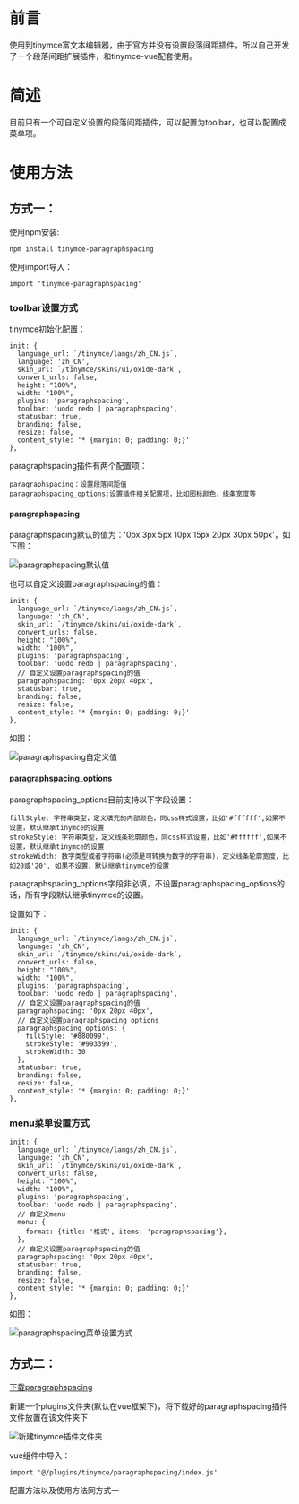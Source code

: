 # 前言
使用到tinymce富文本编辑器，由于官方并没有设置段落间距插件，所以自己开发了一个段落间距扩展插件，和tinymce-vue配套使用。
# 简述
目前只有一个可自定义设置的段落间距插件，可以配置为toolbar，也可以配置成菜单项。
# 使用方法
## 方式一：
使用npm安装:
```
npm install tinymce-paragraphspacing
```
使用import导入：
```
import 'tinymce-paragraphspacing'
```

### toolbar设置方式
tinymce初始化配置：
```
init: {
  language_url: `/tinymce/langs/zh_CN.js`,
  language: 'zh_CN',
  skin_url: `/tinymce/skins/ui/oxide-dark`,
  convert_urls: false,
  height: "100%",
  width: "100%",
  plugins: 'paragraphspacing',
  toolbar: 'uodo redo | paragraphspacing',
  statusbar: true,
  branding: false, 
  resize: false,
  content_style: '* {margin: 0; padding: 0;}'
},
```
paragraphspacing插件有两个配置项：
```
paragraphspacing：设置段落间距值
paragraphspacing_options:设置插件相关配置项，比如图标颜色，线条宽度等
```
#### paragraphspacing
paragraphspacing默认的值为：'0px 3px 5px 10px 15px 20px 30px 50px'，如下图：

![paragraphspacing默认值](https://github.com/yog-zhang/assets/blob/main/images/tinymce_2.png 'paragraphspacing默认值')

也可以自定义设置paragraphspacing的值：
```
init: {
  language_url: `/tinymce/langs/zh_CN.js`,
  language: 'zh_CN',
  skin_url: `/tinymce/skins/ui/oxide-dark`,
  convert_urls: false,
  height: "100%",
  width: "100%",
  plugins: 'paragraphspacing',
  toolbar: 'uodo redo | paragraphspacing',
  // 自定义设置paragraphspacing的值
  paragraphspacing: '0px 20px 40px',
  statusbar: true,
  branding: false, 
  resize: false,
  content_style: '* {margin: 0; padding: 0;}'
},
```
如图：

![paragraphspacing自定义值](https://github.com/yog-zhang/assets/blob/main/images/tinymce_3.png 'paragraphspacing自定义值')

#### paragraphspacing_options
paragraphspacing_options目前支持以下字段设置：
```
fillStyle: 字符串类型，定义填充的内部颜色，同css样式设置，比如'#ffffff',如果不设置，默认继承tinymce的设置
strokeStyle: 字符串类型，定义线条轮廓颜色，同css样式设置，比如'#ffffff',如果不设置，默认继承tinymce的设置
strokeWidth: 数字类型或者字符串(必须是可转换为数字的字符串)，定义线条轮廓宽度，比如20或'20', 如果不设置，默认继承tinymce的设置
```
paragraphspacing_options字段非必填，不设置paragraphspacing_options的话，所有字段默认继承tinymce的设置。

设置如下：
```
init: {
  language_url: `/tinymce/langs/zh_CN.js`,
  language: 'zh_CN',
  skin_url: `/tinymce/skins/ui/oxide-dark`,
  convert_urls: false,
  height: "100%",
  width: "100%",
  plugins: 'paragraphspacing',
  toolbar: 'uodo redo | paragraphspacing',
  // 自定义设置paragraphspacing的值
  paragraphspacing: '0px 20px 40px',
  // 自定义设置paragraphspacing_options
  paragraphspacing_options: {
    fillStyle: '#880099',
    strokeStyle: '#993399',
    strokeWidth: 30
  },
  statusbar: true,
  branding: false, 
  resize: false,
  content_style: '* {margin: 0; padding: 0;}'
},
```
### menu菜单设置方式
```
init: {
  language_url: `/tinymce/langs/zh_CN.js`,
  language: 'zh_CN',
  skin_url: `/tinymce/skins/ui/oxide-dark`,
  convert_urls: false,
  height: "100%",
  width: "100%",
  plugins: 'paragraphspacing',
  toolbar: 'uodo redo | paragraphspacing',
  // 自定义menu
  menu: {
    format: {title: '格式', items: 'paragraphspacing'},
  },
  // 自定义设置paragraphspacing的值
  paragraphspacing: '0px 20px 40px',
  statusbar: true,
  branding: false, 
  resize: false,
  content_style: '* {margin: 0; padding: 0;}'
},
```
如图：

![paragraphspacing菜单设置方式](https://github.com/yog-zhang/assets/blob/main/images/tinymce_4.png 'paragraphspacing菜单设置方式')

## 方式二：
[下载paragraphspacing](https://github.com/yog-zhang/tinymce-plugins/releases/download/v0.0.2/paragraphspacing.zip '下载paragraphspacing插件')

新建一个plugins文件夹(默认在vue框架下)，将下载好的paragraphspacing插件文件放置在该文件夹下

![新建tinymce插件文件夹](https://github.com/yog-zhang/assets/blob/main/images/tinymce_1.png 'tinymce插件文件夹')

vue组件中导入：
```
import '@/plugins/tinymce/paragraphspacing/index.js'
```
配置方法以及使用方法同方式一
 
